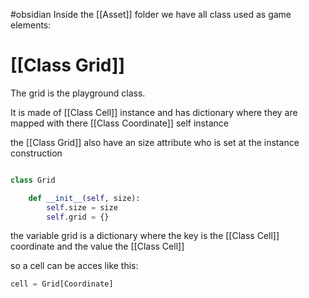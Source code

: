
#obsidian
Inside the [[Asset]] folder we have all class used as game elements:


# [[Class Grid]]

The grid is the playground class.

It is made of [[Class Cell]] instance and has dictionary where they are mapped with there [[Class Coordinate]] self instance

the [[Class Grid]] also have an size attribute who is set at the instance construction

```python

class Grid

	def __init__(self, size):
		self.size = size
		self.grid = {}
```

the variable grid is a dictionary where the key is the [[Class Cell]] coordinate and the value the [[Class Cell]]

so a cell can be acces like this:
```python
cell = Grid[Coordinate]
```
